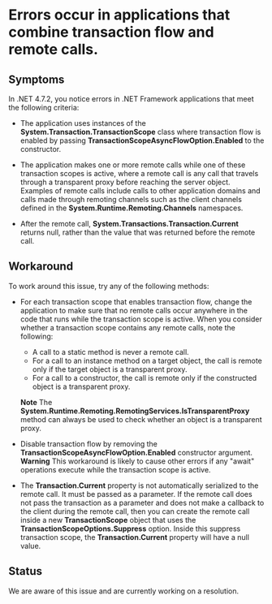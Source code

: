 # Errors occur in applications that combine transaction flow and remote calls.

## Symptoms
In .NET 4.7.2, you notice errors in .NET Framework applications that meet the following criteria:
- The application uses instances of the **System.Transaction.TransactionScope** class where transaction flow is enabled by passing **TransactionScopeAsyncFlowOption.Enabled** to the constructor. 

- The application makes one or more remote calls while one of these transaction scopes is active, where a remote call is any call that travels through a transparent proxy before reaching the server object. Examples of remote calls include calls to other application domains and calls made through remoting channels such as the client channels defined in the **System.Runtime.Remoting.Channels** namespaces.

- After the remote call, **System.Transactions.Transaction.Current** returns null, rather than the value that was returned before the remote call.

## Workaround
To work around this issue, try any of the following methods:
- For each transaction scope that enables transaction flow, change the application to make sure that no remote calls occur anywhere in the code that runs while the transaction scope is active. When you consider whether a transaction scope contains any remote calls, note the following: 
  - A call to a static method is never a remote call.
  - For a call to an instance method on a target object, the call is remote only if the target object is a transparent proxy.
  - For a call to a constructor, the call is remote only if the constructed object is a transparent proxy.
  
  **Note** The **System.Runtime.Remoting.RemotingServices.IsTransparentProxy** method can always be used to check whether an object is a transparent proxy.

- Disable transaction flow by removing the **TransactionScopeAsyncFlowOption.Enabled** constructor argument.
  **Warning** This workaround is likely to cause other errors if any "await" operations execute while the transaction scope is active.

- The **Transaction.Current** property is not automatically serialized to the remote call. It must be passed as a parameter. If the remote call does not pass the transaction as a parameter and does not make a callback to the client during the remote call, then you can create the remote call inside a new **TransactionScope** object that uses the **TransactionScopeOptions.Suppress** option. Inside this suppress transaction scope, the **Transaction.Current** property will have a null value.


## Status
We are aware of this issue and are currently working on a resolution.
